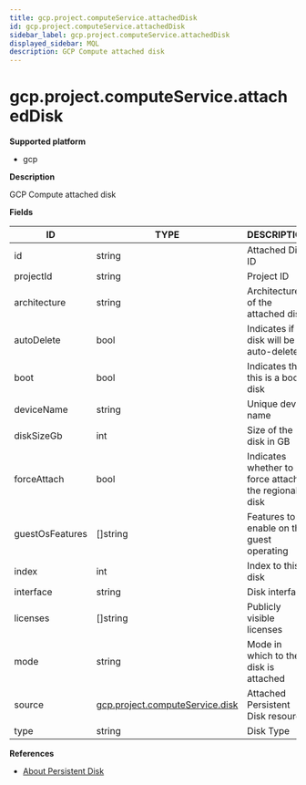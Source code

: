 ```yaml
---
title: gcp.project.computeService.attachedDisk
id: gcp.project.computeService.attachedDisk
sidebar_label: gcp.project.computeService.attachedDisk
displayed_sidebar: MQL
description: GCP Compute attached disk
---
```


# gcp.project.computeService.attachedDisk

**Supported platform**

- gcp

**Description**

GCP Compute attached disk

**Fields**

| ID              | TYPE                                                                  | DESCRIPTION                                         |
| --------------- | --------------------------------------------------------------------- | --------------------------------------------------- |
| id              | string                                                                | Attached Disk ID                                    |
| projectId       | string                                                                | Project ID                                          |
| architecture    | string                                                                | Architecture of the attached disk                   |
| autoDelete      | bool                                                                  | Indicates if disk will be auto-deleted              |
| boot            | bool                                                                  | Indicates that this is a boot disk                  |
| deviceName      | string                                                                | Unique device name                                  |
| diskSizeGb      | int                                                                   | Size of the disk in GB                              |
| forceAttach     | bool                                                                  | Indicates whether to force attach the regional disk |
| guestOsFeatures | &#91;&#93;string                                                      | Features to enable on the guest operating           |
| index           | int                                                                   | Index to this disk                                  |
| interface       | string                                                                | Disk interface                                      |
| licenses        | &#91;&#93;string                                                      | Publicly visible licenses                           |
| mode            | string                                                                | Mode in which to the disk is attached               |
| source          | [gcp.project.computeService.disk](gcp.project.computeservice.disk.md) | Attached Persistent Disk resource                   |
| type            | string                                                                | Disk Type                                           |

**References**

- [About Persistent Disk](https://cloud.google.com/compute/docs/disks/persistent-disks)
